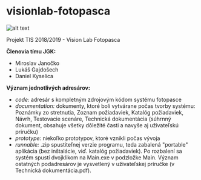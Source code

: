 # visionlab-fotopasca

![alt text](https://i.ibb.co/5175RCz/ikona.png)

Projekt TIS 2018/2019 - Vision Lab Fotopasca

**Členovia tímu JGK:**
* Miroslav Janočko
* Lukáš Gajdošech
* Daniel Kyselica

**Význam jednotlivých adresárov:** 
* *code:* adresár s kompletným zdrojovým kódom systému fotopasce
* *documentation:* dokumenty, ktoré boli vytvárane počas tvorby systému: Poznámky zo stretnutia, Zoznam požiadaviek, Katalóg požiadaviek, Návrh, Testovacie scenáre, Technická dokumentácia (súhrnný dokument, obsahuje všetky dôležité časti a navyše aj uživateľskú príručku)
* *prototype:* niekoľko prototypov, ktoré vznikli počas vývoja
* *runnable:* .zip spustiteľnej verzie programu, teda zabalená "portable" aplikácia (bez inštalácie, viď. katalóg požiadaviek). Po rozbalení sa systém spustí dvojklikom na Main.exe v podzložke Main. Význam ostatných podadresárov je vysvetlený v uživateľskej príručke (v Technická dokumentácia.pdf).
